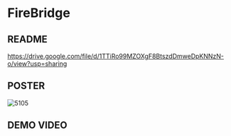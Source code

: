 # FireBridge 

## README 
https://drive.google.com/file/d/1TTiRo99MZOXgF8BtszdDmweDpKNNzN-o/view?usp=sharing


## POSTER
 ![5105](https://user-images.githubusercontent.com/95749518/226490378-46b3afe0-5caf-40e1-91f9-24f049c76b44.png)

## DEMO VIDEO
